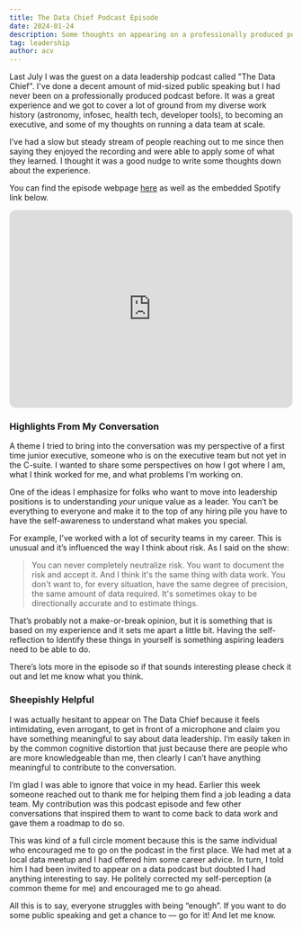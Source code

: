 ```yaml
---
title: The Data Chief Podcast Episode
date: 2024-01-24
description: Some thoughts on appearing on a professionally produced podcast
tag: leadership
author: acv
---
```


Last July I was the guest on a data leadership podcast called "The Data Chief". I've done a decent amount of mid-sized public speaking but I had never been on a professionally produced podcast before. It was a great experience and we got to cover a lot of ground from my diverse work history (astronomy, infosec, health tech, developer tools), to becoming an executive, and some of my thoughts on running a data team at scale.

I’ve had a slow but steady stream of people reaching out to me since then saying they enjoyed the recording and were able to apply some of what they learned. I thought it was a good nudge to write some thoughts down about the experience.

You can find the episode webpage [here](https://www.thoughtspot.com/data-chief/ep75/balancing-long-term-vision-with-near-term-action-with-vercel-s-vp-of-data#transcript) as well as the embedded Spotify link below.

<iframe style="border-radius:12px" src="https://open.spotify.com/embed/episode/6qajXurCEN1gX2Wfs3wJ9Z?utm_source=generator" width="100%" height="352" frameBorder="0" allowfullscreen="" allow="autoplay; clipboard-write; encrypted-media; fullscreen; picture-in-picture" loading="lazy"></iframe>


### Highlights From My Conversation

A theme I tried to bring into the conversation was my perspective of a first time junior executive, someone who is on the executive team but not yet in the C-suite. I wanted to share some perspectives on how I got where I am, what I think worked for me, and what problems I’m working on.

One of the ideas I emphasize for folks who want to move into leadership positions is to understanding *your* unique value as a leader. You can’t be everything to everyone and make it to the top of any hiring pile you have to have the self-awareness to understand what makes you special.

For example, I’ve worked with a lot of security teams in my career. This is unusual and it’s influenced the way I think about risk. As I said on the show:

>You can never completely neutralize risk. You want to document the risk and accept it. And I think it's the same thing with data work. You don't want to, for every situation, have the same degree of precision, the same amount of data required. It's sometimes okay to be directionally accurate and to estimate things.

That’s probably not a make-or-break opinion, but it is something that is based on my experience and it sets me apart a little bit. Having the self-reflection to Identify these things in yourself is something aspiring leaders need to be able to do.

There’s lots more in the episode so if that sounds interesting please check it out and let me know what you think.

### Sheepishly Helpful

I was actually hesitant to appear on The Data Chief because it feels intimidating, even arrogant, to get in front of a microphone and claim you have something meaningful to say about data leadership. I’m easily taken in by the common cognitive distortion that just because there are people who are more knowledgeable than me, then clearly I can’t have anything meaningful to contribute to the conversation. 

I’m glad I was able to ignore that voice in my head. Earlier this week someone reached out to thank me for helping them find a job leading a data team. My contribution was this podcast episode and few other conversations that inspired them to want to come back to data work and gave them a roadmap to do so.

This was kind of a full circle moment because this is the same individual who encouraged me to go on the podcast in the first place. We had met at a local data meetup and I had offered him some career advice. In turn, I told him I had been invited to appear on a data podcast but doubted I had anything interesting to say. He politely corrected my self-perception (a common theme for me) and encouraged me to go ahead.

All this is to say, everyone struggles with being “enough”. If you want to do some public speaking and get a chance to — go for it! And let me know.



